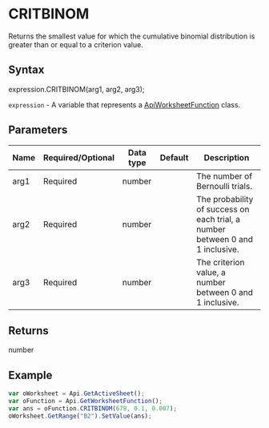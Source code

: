 # CRITBINOM

Returns the smallest value for which the cumulative binomial distribution is greater than or equal to a criterion value.

## Syntax

expression.CRITBINOM(arg1, arg2, arg3);

`expression` - A variable that represents a [ApiWorksheetFunction](../ApiWorksheetFunction.md) class.

## Parameters

| **Name** | **Required/Optional** | **Data type** | **Default** | **Description** |
| ------------- | ------------- | ------------- | ------------- | ------------- |
| arg1 | Required | number |  | The number of Bernoulli trials. |
| arg2 | Required | number |  | The probability of success on each trial, a number between 0 and 1 inclusive. |
| arg3 | Required | number |  | The criterion value, a number between 0 and 1 inclusive. |

## Returns

number

## Example



```javascript
var oWorksheet = Api.GetActiveSheet();
var oFunction = Api.GetWorksheetFunction();
var ans = oFunction.CRITBINOM(678, 0.1, 0.007);
oWorksheet.GetRange("B2").SetValue(ans);
```
